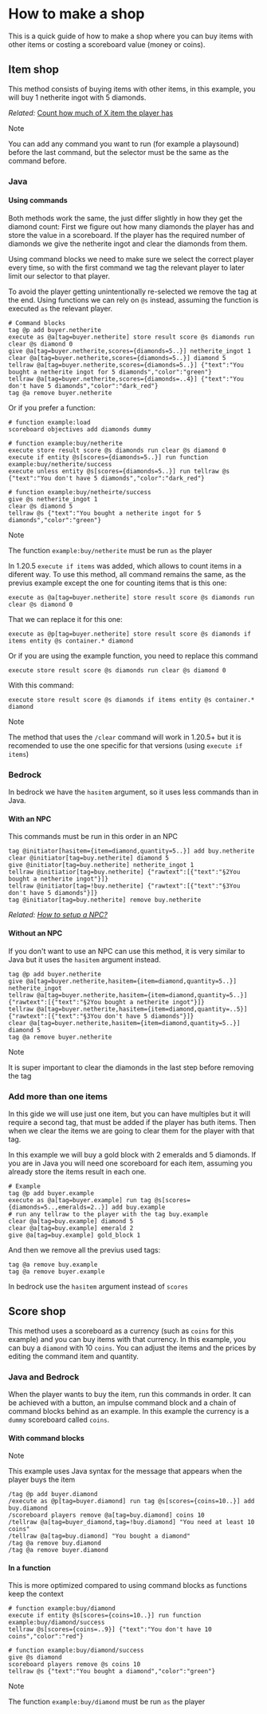 # How to make a shop
This is a quick guide of how to make a shop where you can buy items with other items or costing a scoreboard value (money or coins).

## Item shop
This method consists of buying items with other items, in this example, you will buy 1 netherite ingot with 5 diamonds.

_Related:_ [Count how much of X item the player has](wiki/questions/amountitems)

> [!NOTE]
> You can add any command you want to run (for example a playsound) before the last command, but the selector must be the same as the command before.


### Java

#### Using commands
Both methods work the same, the just differ slightly in how they get the diamond count:
First we figure out how many diamonds the player has and store the value in a scoreboard. If the player has the required number of diamonds we give the netherite ingot and clear the diamonds from them.

Using command blocks we need to make sure we select the correct player every time, so with the first command we tag the relevant player to later limit our selector to that player.

To avoid the player getting unintentionally re-selected we remove the tag at the end.
Using functions we can rely on `@s` instead, assuming the function is executed `as` the relevant player.

    # Command blocks
    tag @p add buyer.netherite
    execute as @a[tag=buyer.netherite] store result score @s diamonds run clear @s diamond 0
    give @a[tag=buyer.netherite,scores={diamonds=5..}] netherite_ingot 1
    clear @a[tag=buyer.netherite,scores={diamonds=5..}] diamond 5
    tellraw @a[tag=buyer.netherite,scores={diamonds=5..}] {"text":"You bought a netherite ingot for 5 diamonds","color":"green"}
    tellraw @a[tag=buyer.netherite,scores={diamonds=..4}] {"text":"You don't have 5 diamonds","color":"dark_red"}
    tag @a remove buyer.netherite

Or if you prefer a function:

    # function example:load
    scoreboard objectives add diamonds dummy
    
    # function example:buy/netherite
    execute store result score @s diamonds run clear @s diamond 0
    execute if entity @s[scores={diamonds=5..}] run function example:buy/netherite/success
    execute unless entity @s[scores={diamonds=5..}] run tellraw @s {"text":"You don't have 5 diamonds","color":"dark_red"}

    # function example:buy/netheirte/success
    give @s netherite_ingot 1
    clear @s diamond 5
    tellraw @s {"text":"You bought a netherite ingot for 5 diamonds","color":"green"}

> [!NOTE]
> The function `example:buy/netherite` must be run `as` the player

In 1.20.5 `execute if items` was added, which allows to count items in a diferent way.
To use this method, all command remains the same, as the previus example except the one for counting items that is this one:

    execute as @a[tag=buyer.netherite] store result score @s diamonds run clear @s diamond 0

That we can replace it for this one:

    execute as @p[tag=buyer.netherite] store result score @s diamonds if items entity @s container.* diamond
    
Or if you are using the example function, you need to replace this command

    execute store result score @s diamonds run clear @s diamond 0

With this command:

    execute store result score @s diamonds if items entity @s container.* diamond

> [!NOTE]
> The method that uses the `/clear` command will work in 1.20.5+ but it is recomended to use the one specific for that versions (using `execute if items`)

### Bedrock
In bedrock we have the `hasitem` argument, so it uses less commands than in Java.

#### With an NPC
This commands must be run in this order in an NPC

    tag @initiator[hasitem={item=diamond,quantity=5..}] add buy.netherite
    clear @initiator[tag=buy.netherite] diamond 5
    give @initiator[tag=buy.netherite] netherite_ingot 1
    tellraw @initiatior[tag=buy.netherite] {"rawtext":[{"text":"§2You bought a netherite ingot"}]}
    tellraw @initiator[tag=!buy.netherite] {"rawtext":[{"text":"§3You don't have 5 diamonds"}]}
    tag @initiator[tag=buy.netherite] remove buy.netherite

_Related: [How to setup a NPC?](wiki/questions/npc)_

#### Without an NPC
If you don't want to use an NPC can use this method, it is very similar to Java but it uses the `hasitem` argument instead.

    tag @p add buyer.netherite
    give @a[tag=buyer.netherite,hasitem={item=diamond,quantity=5..}] netherite_ingot
    tellraw @a[tag=buyer.netherite,hasitem={item=diamond,quantity=5..}] {"rawtext":[{"text":"§2You bought a netherite ingot"}]}
    tellraw @a[tag=buyer.netherite,hasitem={item=diamond,quantity=..5}] {"rawtext":[{"text":"§3You don't have 5 diamonds"}]}
    clear @a[tag=buyer.netherite,hasitem={item=diamond,quantity=5..}] diamond 5
    tag @a remove buyer.netherite
> [!NOTE]
> It is super important to clear the diamonds in the last step before removing the tag

### Add more than one items
In this gide we will use just one item, but you can have multiples but it will require a second tag, that must be added if the player has buth items.
Then when we clear the items we are going to clear them for the player with that tag.

In this example we will buy a gold block with 2 emeralds and 5 diamonds. If you are in Java you will need one scoreboard for each item, assuming you already store the items result in each one.

    # Example
    tag @p add buyer.example
    execute as @a[tag=buyer.example] run tag @s[scores={diamonds=5..,emeralds=2..}] add buy.example
    # run any tellraw to the player with the tag buy.example
    clear @a[tag=buy.example] diamond 5
    clear @a[tag=buy.example] emerald 2
    give @a[tag=buy.example] gold_block 1
And then we remove all the previus used tags:

    tag @a remove buy.example
    tag @a remove buyer.example

In bedrock use the `hasitem` argument instead of `scores`

## Score shop
This method uses a scoreboard as a currency (such as `coins` for this example) and you can buy items with that currency. In this example, you can buy a `diamond` with 10 `coins`.
You can adjust the items and the prices by editing the command item and quantity.

### Java and Bedrock
When the player wants to buy the item, run this commands in order. It can be achieved with a button, an impulse command block and a chain of command blocks behind as an example.
In this example the currency is a `dummy` scoreboard called `coins`.

#### With command blocks

> [!NOTE]
> This example uses Java syntax for the message that appears when the player buys the item

    /tag @p add buyer.diamond
    /execute as @p[tag=buyer.diamond] run tag @s[scores={coins=10..}] add buy.diamond
    /scoreboard players remove @a[tag=buy.diamond] coins 10
    /tellraw @a[tag=buyer_diamond,tag=!buy.diamond] "You need at least 10 coins"
    /tellraw @a[tag=buy.diamond] "You bought a diamond"
    /tag @a remove buy.diamond
    /tag @a remove buyer.diamond

#### In a function
This is more optimized compared to using command blocks as functions keep the context

    # function example:buy/diamond
    execute if entity @s[scores={coins=10..}] run function example:buy/diamond/success
    tellraw @s[scores={coins=..9}] {"text":"You don't have 10 coins","color":"red"}

    # function example:buy/diamond/success
    give @s diamond
    scoreboard players remove @s coins 10
    tellraw @s {"text":"You bought a diamond","color":"green"}

> [!NOTE]
> The function `example:buy/diamond` must be run `as` the player
